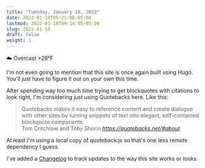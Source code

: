 ```yaml
---
title: "Tuesday, January 18, 2022"
date: 2022-01-18T05:21:00-05:00
lastmod: 2022-01-18T09:14:05-05:00
slug: 2022-01-18
draft: false
weight: 1
---
```


☁️   Overcast +28°F

I'm not even going to mention that this site is once again built using Hugo. You'll just have to figure it out on your own this time.

After spending way too much time trying to get blockquotes with citations to look right, I'm considering just using Quotebacks here. Like this:

<blockquote class="quoteback" darkmode="" data-title="Quotebacks" data-author="Tom Critchlow and Toby Shorin" cite="https://quotebacks.net/#about">
Quotebacks makes it easy to reference content and create dialogue with other sites by turning snippets of text into elegant, self-contained blockquote components.
<footer>Tom Critchlow and Toby Shorin<cite> <a href="https://quotebacks.net/#about">https://quotebacks.net/#about</a></cite></footer>
</blockquote>

At least I'm using a local copy of quoteback.js so that's one less remote dependency I guess.

I've added a [Changelog](/changelog/) to track updates to the way this site works or looks.

[//]: # "Exported with love from a post written in Org mode"
[//]: # "- https://github.com/kaushalmodi/ox-hugo"

